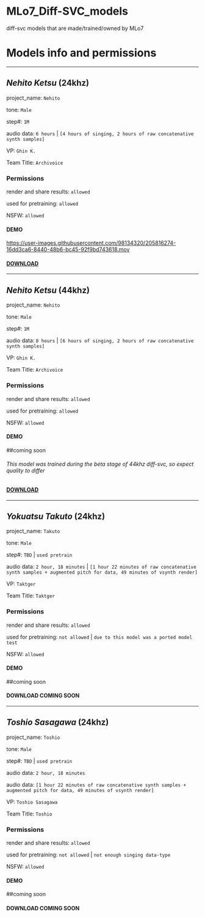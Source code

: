 # MLo7_Diff-SVC_models
diff-svc models that are made/trained/owned by MLo7

# Models info and permissions

_____________________________

## _Nehito Ketsu_ (24khz)

project_name: `Nehito`

tone: `Male`

step#: `1M`

audio data: `6 hours` | `[4 hours of singing, 2 hours of raw concatenative synth samples]`

VP: `Ghin K.`

Team Title: `Archivoice`

### Permissions

render and share results: `allowed`

used for pretraining: `allowed`

NSFW: `allowed`

#### DEMO 
https://user-images.githubusercontent.com/98134320/205816274-16dd3ca6-8440-48b6-bc45-92f9bd743618.mov

#### [DOWNLOAD](https://github.com/MLo7Ghinsan/MLo7_Diff-SVC_models/releases/tag/models)

_____________________________

## _Nehito Ketsu_ (44khz)

project_name: `Nehito`

tone: `Male`

step#: `1M`

audio data: `8 hours` | `[6 hours of singing, 2 hours of raw concatenative synth samples]`

VP: `Ghin K.`

Team Title: `Archivoice`

### Permissions

render and share results: `allowed`

used for pretraining: `allowed`

NSFW: `allowed`

#### DEMO 
##coming soon

###### This model was trained during the beta stage of 44khz diff-svc, so expect quality to differ

#### [DOWNLOAD](https://github.com/MLo7Ghinsan/MLo7_Diff-SVC_models/releases/tag/models)


_____________________________

## _Yokuatsu Takuto_ (24khz)

project_name: `Takuto`

tone: `Male`

step#: `TBD` | `used pretrain`

audio data: `2 hour, 18 minutes` | `[1 hour 22 minutes of raw concatenative synth samples + augmented pitch for data, 49 minutes of vsynth render]`

VP: `Taktger`

Team Title: `Taktger`

### Permissions

render and share results: `allowed`

used for pretraining: `not allowed` | `due to this model was a ported model test`

NSFW: `allowed`

#### DEMO 
##coming soon

#### DOWNLOAD COMING SOON

_____________________________

## _Toshio Sasagawa_ (24khz)

project_name: `Toshio`

tone: `Male`

step#: `TBD` | `used pretrain`

audio data: `2 hour, 18 minutes`

audio data: `[1 hour 22 minutes of raw concatenative synth samples + augmented pitch for data, 49 minutes of vsynth render]`

VP: `Toshio Sasagawa`

Team Title: `Toshio`

### Permissions

render and share results: `allowed`

used for pretraining: `not allowed` | `not enough singing data-type`

NSFW: `allowed`

#### DEMO 
##coming soon

#### DOWNLOAD COMING SOON
